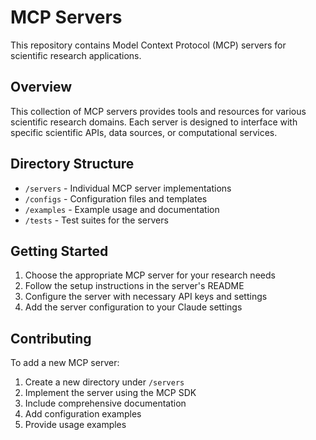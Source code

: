 # MCP Servers

This repository contains Model Context Protocol (MCP) servers for scientific research applications.

## Overview

This collection of MCP servers provides tools and resources for various scientific research domains. Each server is designed to interface with specific scientific APIs, data sources, or computational services.

## Directory Structure

* `/servers` - Individual MCP server implementations
* `/configs` - Configuration files and templates
* `/examples` - Example usage and documentation
* `/tests` - Test suites for the servers

## Getting Started

1. Choose the appropriate MCP server for your research needs
2. Follow the setup instructions in the server's README
3. Configure the server with necessary API keys and settings
4. Add the server configuration to your Claude settings

## Contributing

To add a new MCP server:

1. Create a new directory under `/servers`
2. Implement the server using the MCP SDK
3. Include comprehensive documentation
4. Add configuration examples
5. Provide usage examples
